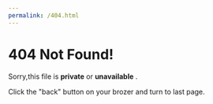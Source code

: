 ```yaml
---
permalink: /404.html
---
```


# 404 Not Found!

Sorry,this file is **private** or **unavailable** .

Click the "back" button on your brozer and turn to last page.

